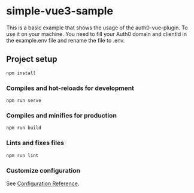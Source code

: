 # simple-vue3-sample

This is a basic example that shows the usage of the auth0-vue-plugin.
To use it on your machine. You need to fill your Auth0 domain and clientId in the example.env file and rename the file to .env.

## Project setup
```
npm install
```

### Compiles and hot-reloads for development
```
npm run serve
```

### Compiles and minifies for production
```
npm run build
```

### Lints and fixes files
```
npm run lint
```

### Customize configuration
See [Configuration Reference](https://cli.vuejs.org/config/).
